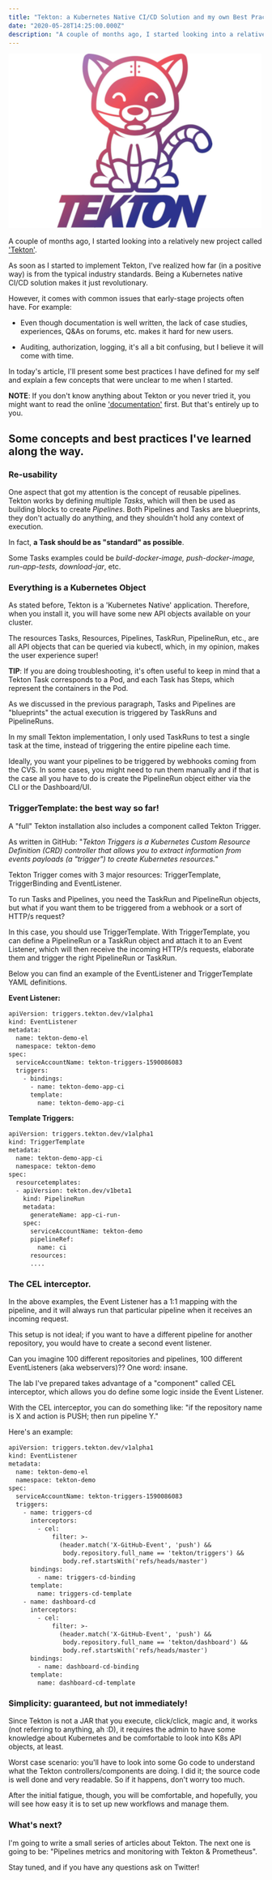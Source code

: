 ```yaml
---
title: "Tekton: a Kubernetes Native CI/CD Solution and my own Best Practices to use it."
date: "2020-05-28T14:25:00.000Z"
description: "A couple of months ago, I started looking into a relatively new project called Tekton. As soon as I started to implement Tekton, I've realized how far (in a positive way) is from the typical industry standards. Being a Kubernetes native CI/CD solution makes it just revolutionary."
---
```


!['tekton-logo'](./tekton-logo.png)

A couple of months ago, I started looking into a relatively new project called ['Tekton'](https://tekton.dev).

As soon as I started to implement Tekton, I've realized how far (in a positive way) is from the typical industry standards. Being a Kubernetes native CI/CD solution makes it just revolutionary.

However, it comes with common issues that early-stage projects often have. For example:

- Even though documentation is well written, the lack of case studies, experiences, Q&As on forums, etc. makes it hard for new users.

- Auditing, authorization, logging, it's all a bit confusing, but I believe it will come with time.

In today's article, I'll present some best practices I have defined for my self and explain a few concepts that were unclear to me when I started.

**NOTE**: If you don't know anything about Tekton or you never tried it, you might want to read the online ['documentation'](https://tekton.dev/docs/) first. But that's entirely up to you.

## Some concepts and best practices I've learned along the way.


### Re-usability

One aspect that got my attention is the concept of reusable pipelines. Tekton works by defining multiple *Tasks*, which will then be used as building blocks to create *Pipelines*. Both Pipelines and Tasks are blueprints, they don't actually do anything, and they shouldn't hold any context of execution.

In fact, **a Task should be as "standard" as possible**.

Some Tasks examples could be *build-docker-image, push-docker-image, run-app-tests, download-jar*, etc.


### Everything is a Kubernetes Object

As stated before, Tekton is a 'Kubernetes Native' application. Therefore, when you install it, you will have some new API objects available on your cluster.

The resources Tasks, Resources, Pipelines, TaskRun, PipelineRun, etc., are all API objects that can be queried via kubectl, which, in my opinion, makes the user experience super!

**TIP**: If you are doing troubleshooting, it's often useful to keep in mind that a Tekton Task corresponds to a Pod, and each Task has Steps, which represent the containers in the Pod.

As we discussed in the previous paragraph, Tasks and Pipelines are "blueprints" the actual execution is triggered by TaskRuns and PipelineRuns.

In my small Tekton implementation, I only used TaskRuns to test a single task at the time, instead of triggering the entire pipeline each time.

Ideally, you want your pipelines to be triggered by webhooks coming from the CVS. In some cases, you might need to run them manually and if that is the case all you have to do is create the PipelineRun object either via the CLI or the Dashboard/UI.


### TriggerTemplate: the best way so far!

A "full" Tekton installation also includes a component called Tekton Trigger.

As written in GitHub: 
"*Tekton Triggers is a Kubernetes Custom Resource Definition (CRD) controller that allows you to extract information from events payloads (a "trigger") to create Kubernetes resources.*"

Tekton Trigger comes with 3 major resources: TriggerTemplate, TriggerBinding and EventListener.

To run Tasks and Pipelines, you need the TaskRun and PipelineRun objects, but what if you want them to be triggered from a webhook or a sort of HTTP/s request?

In this case, you should use TriggerTemplate. With TriggerTemplate, you can define a PipelineRun or a TaskRun object and attach it to an Event Listener, which will then receive the incoming HTTP/s requests, elaborate them and trigger the right PipelineRun or TaskRun.

Below you can find an example of the EventListener and TriggerTemplate YAML definitions.


**Event Listener:**
```
apiVersion: triggers.tekton.dev/v1alpha1
kind: EventListener
metadata:
  name: tekton-demo-el
  namespace: tekton-demo
spec:
  serviceAccountName: tekton-triggers-1590086083
  triggers:
    - bindings:
      - name: tekton-demo-app-ci
      template:
        name: tekton-demo-app-ci
```

**Template Triggers:**
```
apiVersion: triggers.tekton.dev/v1alpha1
kind: TriggerTemplate
metadata:
  name: tekton-demo-app-ci
  namespace: tekton-demo
spec:
  resourcetemplates:
  - apiVersion: tekton.dev/v1beta1
    kind: PipelineRun
    metadata:
      generateName: app-ci-run-
    spec:
      serviceAccountName: tekton-demo
      pipelineRef:
        name: ci
      resources:
      ....
```


### The CEL interceptor.

In the above examples, the Event Listener has a 1:1 mapping with the pipeline, and it will always run that particular pipeline when it receives an incoming request.

This setup is not ideal; if you want to have a different pipeline for another repository, you would have to create a second event listener.

Can you imagine 100 different repositories and pipelines, 100 different EventListeners (aka webservers)?? One word: insane.

The lab I've prepared takes advantage of a "component" called CEL interceptor, which allows you do define some logic inside the Event Listener.

With the CEL interceptor, you can do something like: "if the repository name is X and action is PUSH; then run pipeline Y." 

Here's an example:

```
apiVersion: triggers.tekton.dev/v1alpha1
kind: EventListener
metadata:
  name: tekton-demo-el
  namespace: tekton-demo
spec:
  serviceAccountName: tekton-triggers-1590086083
  triggers:
    - name: triggers-cd
      interceptors:
        - cel:
            filter: >-
              (header.match('X-GitHub-Event', 'push') &&
               body.repository.full_name == 'tekton/triggers') &&
               body.ref.startsWith('refs/heads/master')
      bindings:
        - name: triggers-cd-binding
      template:
        name: triggers-cd-template
    - name: dashboard-cd
      interceptors:
        - cel:
            filter: >-
              (header.match('X-GitHub-Event', 'push') &&
               body.repository.full_name == 'tekton/dashboard') &&
               body.ref.startsWith('refs/heads/master')
      bindings:
        - name: dashboard-cd-binding
      template:
        name: dashboard-cd-template
```


### Simplicity: guaranteed, but not immediately!

Since Tekton is not a JAR that you execute, click/click, magic and, it works (not referring to anything, ah :D), it requires the admin to have some knowledge about Kubernetes and be comfortable to look into K8s API objects, at least.

Worst case scenario: you'll have to look into some Go code to understand what the Tekton controllers/components are doing. I did it; the source code is well done and very readable. So if it happens, don't worry too much.

After the initial fatigue, though, you will be comfortable, and hopefully, you will see how easy it is to set up new workflows and manage them.


### What's next?

I'm going to write a small series of articles about Tekton. The next one is going to be: "Pipelines metrics and monitoring with Tekton & Prometheus".

Stay tuned, and if you have any questions ask on Twitter!
